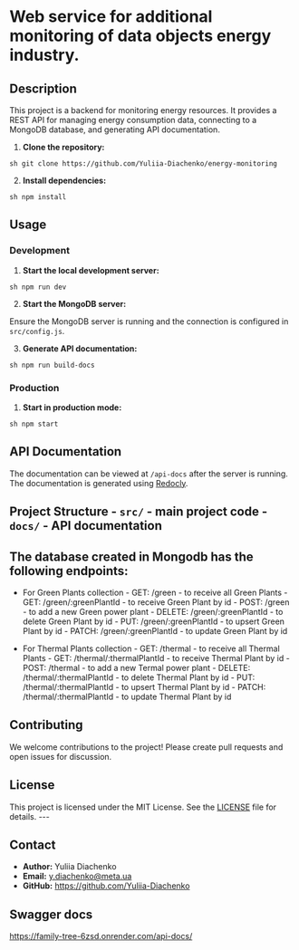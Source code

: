 # Web service for additional monitoring of data objects energy industry.

## Description

This project is a backend for monitoring energy resources. It provides a REST API for managing energy consumption data, connecting to a MongoDB database, and generating API documentation.


1. **Clone the repository:**

```sh git clone https://github.com/Yuliia-Diachenko/energy-monitoring ```

2. **Install dependencies:**

```sh npm install ```

## Usage

### Development

 1. **Start the local development server:**

 ```sh npm run dev ```

 2. **Start the MongoDB server:**

 Ensure the MongoDB server is running and the connection is configured in `src/config.js`.

 3. **Generate API documentation:**

 ```sh npm run build-docs ```

### Production

1. **Start in production mode:**

```sh npm start ```

## API Documentation

 The documentation can be viewed at `/api-docs` after the server is running.
 The documentation is generated using [Redocly](https://redocly.com/).

## Project Structure - `src/` - main project code - `docs/` - API documentation


## The database created in Mongodb has the following endpoints:

 - For Green Plants collection
       - GET: /green                         - to receive all Green Plants
       - GET: /green/:greenPlantId           - to receive Green Plant by id
       - POST: /green                        - to add a new Green power plant
       - DELETE: /green/:greenPlantId        - to delete Green Plant by id
       - PUT: /green/:greenPlantId           - to upsert Green Plant by id
       - PATCH: /green/:greenPlantId         - to update Green Plant by id

 - For Thermal Plants collection
       - GET: /thermal                       - to receive all Thermal Plants
       - GET: /thermal/:thermalPlantId       - to receive Thermal Plant by id
       - POST: /thermal                      - to add a new Termal power plant
       - DELETE: /thermal/:thermalPlantId    - to delete Thermal Plant by id
       - PUT: /thermal/:thermalPlantId       - to upsert Thermal Plant by id
       - PATCH: /thermal/:thermalPlantId     - to update Thermal Plant by id

## Contributing

We welcome contributions to the project! Please create pull requests and open issues for discussion.

## License

This project is licensed under the MIT License. See the [LICENSE](./LICENSE) file for details. ---

## Contact
 - **Author:** Yuliia Diachenko
 - **Email:**  y.diachenko@meta.ua
 - **GitHub:** https://github.com/Yuliia-Diachenko

## Swagger docs
https://family-tree-6zsd.onrender.com/api-docs/
